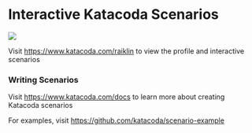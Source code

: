 # Interactive Katacoda Scenarios

[![](http://shields.katacoda.com/katacoda/raiklin/count.svg)](https://www.katacoda.com/raiklin "Get your profile on Katacoda.com")

Visit https://www.katacoda.com/raiklin to view the profile and interactive scenarios

### Writing Scenarios
Visit https://www.katacoda.com/docs to learn more about creating Katacoda scenarios

For examples, visit https://github.com/katacoda/scenario-example
